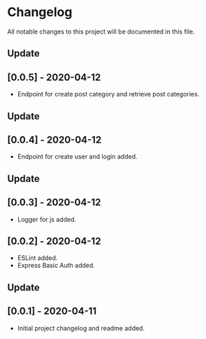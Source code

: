 # Changelog
All notable changes to this project will be documented in this file.
## Update
## [0.0.5] - 2020-04-12
* Endpoint for create post category and retrieve post categories.
## Update
## [0.0.4] - 2020-04-12
* Endpoint for create user and login added.
## Update
## [0.0.3] - 2020-04-12
* Logger for js added.
## [0.0.2] - 2020-04-12
* ESLint added.
* Express Basic Auth added.
## Update
## [0.0.1] - 2020-04-11
* Initial project changelog and readme added.